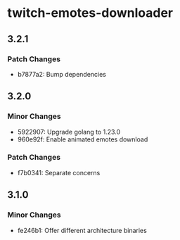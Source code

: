 # twitch-emotes-downloader

## 3.2.1

### Patch Changes

- b7877a2: Bump dependencies

## 3.2.0

### Minor Changes

- 5922907: Upgrade golang to 1.23.0
- 960e92f: Enable animated emotes download

### Patch Changes

- f7b0341: Separate concerns

## 3.1.0

### Minor Changes

- fe246b1: Offer different architecture binaries
